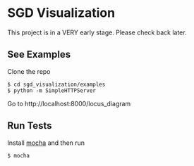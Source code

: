 # SGD Visualization

This project is in a VERY early stage.  Please check back later.

## See Examples

Clone the repo

    $ cd sgd_visualization/examples
    $ python -m SimpleHTTPServer

Go to http://localhost:8000/locus_diagram

## Run Tests

Install [mocha](http://mochajs.org/) and then run

    $ mocha
